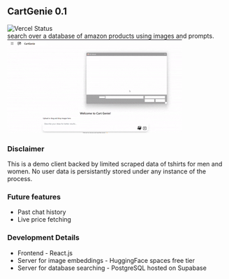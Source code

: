 ## CartGenie 0.1 <br>
![Vercel Status](https://img.shields.io/badge/Vercel-live-green) <br>
search over a database of amazon products using images and prompts.
![demo](./assets/demo.gif) 

### Disclaimer
This is a demo client backed by limited scraped data of tshirts for men and women.
No user data is persistantly stored under any instance of the process.

### Future features
- Past chat history
- Live price fetching

### Development Details
- Frontend - React.js
- Server for image embeddings - HuggingFace spaces free tier
- Server for database searching - PostgreSQL hosted on Supabase

